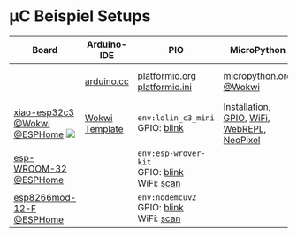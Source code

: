 # µC Beispiel Setups

| Board           | Arduino-IDE | PIO                                | MicroPython | Rust |
| --------------- | ----------- | ---------------------------------- | ----------- | ---- |
|                 | [arduino.cc](https://www.arduino.cc/en/software/) | [platformio.org](https://platformio.org/)<br/>[platformio.ini](./platformio.ini) | [micropython.org](https://micropython.org/)<br/>[@Wokwi](https://wokwi.com/micropython) | [rust-embedded.org](https://docs.rust-embedded.org/book/)<br/>[@Wokwi](https://wokwi.com/rust) |
| [xiao-esp32c3](https://www.espboards.dev/esp32/xiao-esp32c3) [@Wokwi](https://wokwi.com/esp32) [@ESPHome](https://devices.esphome.io/board/esp32) ![](https://www.espboards.dev/img/xjJmXvXmqJ-200.png) | [Wokwi Template](https://wokwi.com/projects/new/esp32-c3) | `env:lolin_c3_mini`<br/>GPIO: [blink](https://github.com/platformio/platform-espressif32/tree/develop/examples/arduino-blink) | [Installation](https://docs.micropython.org/en/latest/esp32/tutorial/intro.html#esp32-intro), [GPIO](https://docs.micropython.org/en/latest/esp32/quickref.html#pins-and-gpio), [WiFi](https://docs.micropython.org/en/latest/esp32/quickref.html#wlan), [WebREPL](https://docs.micropython.org/en/latest/esp32/quickref.html#webrepl-web-browser-interactive-prompt), [NeoPixel](https://docs.micropython.org/en/latest/esp32/quickref.html#neopixel-and-apa106-driver) | GPIO: [blink](https://github.com/hsel-netsys/nixpkgs-esp-dev-rust/commit/10a57be89bd7644aa2fe7030f9fe5bf16e92c5b9)<br/>[![TockOS](https://tockos.org/assets/img/tock.svg)](https://tockos.org/hardware/#esp32-family) |
| [esp-WROOM-32](https://www.espboards.dev/esp32/microcontroller/esp32/esp32-wroom-32/)<br/>[@ESPHome](https://devices.esphome.io/board/esp32) |             | `env:esp-wrover-kit`<br/>GPIO: [blink](https://github.com/platformio/platform-espressif32/tree/develop/examples/arduino-blink)<br/>WiFi: [scan](https://github.com/platformio/platform-espressif32/tree/develop/examples/arduino-wifiscan) |             | GPIO: [blink](https://github.com/johannesloetzsch/nixpkgs-esp-dev-rust) |
| [esp8266mod-12-F](https://www.espboards.dev/esp8266/generic/) [@ESPHome](https://devices.esphome.io/board/esp8266) |             | `env:nodemcuv2`<br/>GPIO: [blink](https://github.com/platformio/platform-espressif8266/tree/develop/examples/arduino-blink)<br/>WiFi: [scan](https://github.com/platformio/platform-espressif8266/tree/develop/examples/arduino-wifiscan) |           |      |
